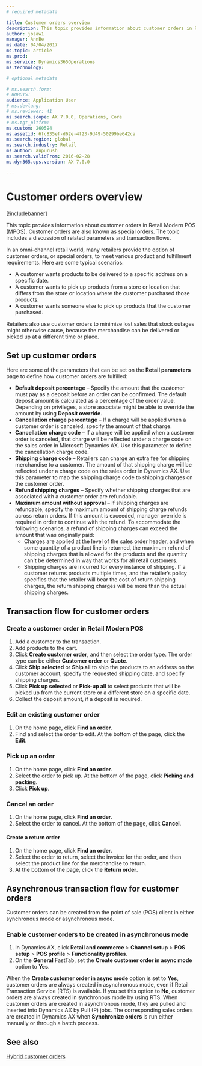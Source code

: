 ```yaml
---
# required metadata

title: Customer orders overview
description: This topic provides information about customer orders in Retail Modern POS (MPOS). Customer orders are also known as special orders. The topic includes a discussion of related parameters and transaction flows.
author: josaw1
manager: AnnBe
ms.date: 04/04/2017
ms.topic: article
ms.prod: 
ms.service: Dynamics365Operations
ms.technology: 

# optional metadata

# ms.search.form: 
# ROBOTS: 
audience: Application User
# ms.devlang: 
# ms.reviewer: 41
ms.search.scope: AX 7.0.0, Operations, Core
# ms.tgt_pltfrm: 
ms.custom: 260594
ms.assetid: 6fc835ef-d62e-4f23-9d49-50299be642ca
ms.search.region: global
ms.search.industry: Retail
ms.author: anpurush
ms.search.validFrom: 2016-02-28
ms.dyn365.ops.version: AX 7.0.0

---
```


# Customer orders overview

[!include[banner](includes/banner.md)]


This topic provides information about customer orders in Retail Modern POS (MPOS). Customer orders are also known as special orders. The topic includes a discussion of related parameters and transaction flows.

In an omni-channel retail world, many retailers provide the option of customer orders, or special orders, to meet various product and fulfillment requirements. Here are some typical scenarios:

-   A customer wants products to be delivered to a specific address on a specific date.
-   A customer wants to pick up products from a store or location that differs from the store or location where the customer purchased those products.
-   A customer wants someone else to pick up products that the customer purchased.

Retailers also use customer orders to minimize lost sales that stock outages might otherwise cause, because the merchandise can be delivered or picked up at a different time or place.

## Set up customer orders
Here are some of the parameters that can be set on the **Retail parameters** page to define how customer orders are fulfilled:

-   **Default deposit percentage** – Specify the amount that the customer must pay as a deposit before an order can be confirmed. The default deposit amount is calculated as a percentage of the order value. Depending on privileges, a store associate might be able to override the amount by using **Deposit override**.
-   **Cancellation charge percentage** – If a charge will be applied when a customer order is canceled, specify the amount of that charge.
-   **Cancellation charge code** – If a charge will be applied when a customer order is canceled, that charge will be reflected under a charge code on the sales order in Microsoft Dynamics AX. Use this parameter to define the cancellation charge code.
-   **Shipping charge code** – Retailers can charge an extra fee for shipping merchandise to a customer. The amount of that shipping charge will be reflected under a charge code on the sales order in Dynamics AX. Use this parameter to map the shipping charge code to shipping charges on the customer order.
-   **Refund shipping charges** – Specify whether shipping charges that are associated with a customer order are refundable.
-   **Maximum amount without approval** – If shipping charges are refundable, specify the maximum amount of shipping charge refunds across return orders. If this amount is exceeded, manager override is required in order to continue with the refund. To accommodate the following scenarios, a refund of shipping charges can exceed the amount that was originally paid:
    -   Charges are applied at the level of the sales order header, and when some quantity of a product line is returned, the maximum refund of shipping charges that is allowed for the products and the quantity can't be determined in way that works for all retail customers.
    -   Shipping charges are incurred for every instance of shipping. If a customer returns products multiple times, and the retailer’s policy specifies that the retailer will bear the cost of return shipping charges, the return shipping charges will be more than the actual shipping charges.

## Transaction flow for customer orders
### Create a customer order in Retail Modern POS

1.  Add a customer to the transaction.
2.  Add products to the cart.
3.  Click **Create customer order**, and then select the order type. The order type can be either **Customer order** or **Quote**.
4.  Click **Ship selected** or **Ship all** to ship the products to an address on the customer account, specify the requested shipping date, and specify shipping charges.
5.  Click **Pick up selected** or **Pick-up all** to select products that will be picked up from the current store or a different store on a specific date.
6.  Collect the deposit amount, if a deposit is required.

### Edit an existing customer order

1.  On the home page, click **Find an order**.
2.  Find and select the order to edit. At the bottom of the page, click the **Edit**.

### Pick up an order

1.  On the home page, click **Find an order**.
2.  Select the order to pick up. At the bottom of the page, click **Picking and packing**.
3.  Click **Pick up**.

### Cancel an order

1.  On the home page, click **Find an order**.
2.  Select the order to cancel. At the bottom of the page, click **Cancel**.

#### Create a return order

1.  On the home page, click **Find an order**.
2.  Select the order to return, select the invoice for the order, and then select the product line for the merchandise to return.
3.  At the bottom of the page, click the **Return order**.

## Asynchronous transaction flow for customer orders
Customer orders can be created from the point of sale (POS) client in either synchronous mode or asynchronous mode.

### Enable customer orders to be created in asynchronous mode

1.  In Dynamics AX, click **Retail and commerce** &gt; **Channel setup** &gt; **POS setup** &gt; **POS profile** &gt; **Functionality profiles**.
2.  On the **General** FastTab, set the **Create customer order in async mode** option to **Yes**.

When the **Create customer order in async mode** option is set to **Yes**, customer orders are always created in asynchronous mode, even if Retail Transaction Service (RTS) is available. If you set this option to **No**, customer orders are always created in synchronous mode by using RTS. When customer orders are created in asynchronous mode, they are pulled and inserted into Dynamics AX by Pull (P) jobs. The corresponding sales orders are created in Dynamics AX when **Synchronize orders** is run either manually or through a batch process.

See also
--------

[Hybrid customer orders](hybrid-customer-orders.md)



